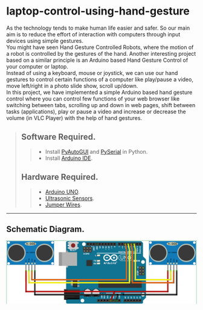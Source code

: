 # laptop-control-using-hand-gesture
As the technology tends to make human life easier and safer. So our main aim is to reduce the effort of interaction with computers through input devices using simple gestures.<br/>
You might have seen Hand Gesture Controlled Robots, where the motion of a robot is controlled by the gestures of the hand. Another interesting project based on a similar principle is an Arduino based Hand Gesture Control of your computer or laptop.<br/>
Instead of using a keyboard, mouse or joystick, we can use our hand gestures to control certain functions of a computer like play/pause a video, move left/right in a photo slide show, scroll up/down.<br/>
​In this project, we have implemented a simple Arduino based hand gesture control where you can control few functions of your web browser like switching between tabs, scrolling up and down in web pages, shift between tasks (applications), play or pause a video and increase or decrease the volume (in VLC Player) with the help of hand gestures.
> ## Software Required.
>>* Install [PyAutoGUI](https://pypi.org/project/PyAutoGUI/) and [PySerial](https://pypi.org/project/pyserial/) in Python.<br />
>>* Install [Arduino IDE](https://www.arduino.cc/en/Main/Software).<br />
> ## Hardware Required.
>> * [Arduino UNO](https://store.arduino.cc/usa/arduino-uno-rev3).<br/>
>> * [Ultrasonic Sensors](https://robu.in/product/hc-sr04-ultrasonic-range-finder/?gclid=CjwKCAjw7O_pBRA3EiwA_lmtfhdPhclsBEp8riz5Os2FtJFf30t5UDnhAv21UPSZosoca0b1NaYAUBoCkY4QAvD_BwE).<br/>
>> * [Jumper Wires](https://robu.in/product/10cm-male-male-breadboard-jumper-dupont-2-54mm-1p-1p-cable-40-pcs/?gclid=CjwKCAjw7O_pBRA3EiwA_lmtfgbsVQTj2kGlzIAA7qb7-5LkZTz87cXwq5MkohiqGgTeiT6JLM-iNBoCqy0QAvD_BwE).<br/>
- - - -
## Schematic Diagram.
![](arduino-schematic.png)
